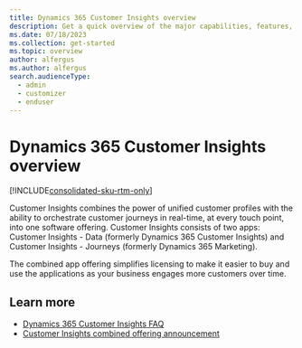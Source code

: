 ```yaml
---
title: Dynamics 365 Customer Insights overview
description: Get a quick overview of the major capabilities, features, and benefits of Dynamics 365 Customer Insights.
ms.date: 07/18/2023
ms.collection: get-started
ms.topic: overview
author: alfergus
ms.author: alfergus
search.audienceType: 
  - admin
  - customizer
  - enduser
---
```


# Dynamics 365 Customer Insights overview

[!INCLUDE[consolidated-sku-rtm-only](./includes/consolidated-sku-rtm-only.md)]

Customer Insights combines the power of unified customer profiles with the ability to orchestrate customer journeys in real-time, at every touch point, into one software offering. Customer Insights consists of two apps: Customer Insights - Data (formerly Dynamics 365 Customer Insights) and Customer Insights - Journeys (formerly Dynamics 365 Marketing).

The combined app offering simplifies licensing to make it easier to buy and use the applications as your business engages more customers over time.

## Learn more

- [Dynamics 365 Customer Insights FAQ](ci-faq.md)
- [Customer Insights combined offering announcement](https://aka.ms/D365InspireBlog)
<!--- - [Customer Insights licensing and pricing]()-->
